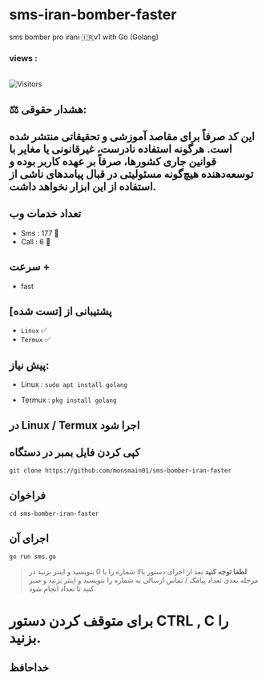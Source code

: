# sms-iran-bomber-faster
sms bomber pro irani 🇮🇷v1 with Go (Golang)


<h3>views :</h3>
<br>
<img src="https://profile-counter.glitch.me/monsmain01/count.svg" alt="Visitors">

## ⚖️ هشدار حقوقی:
## این کد صرفاً برای مقاصد آموزشی و تحقیقاتی منتشر شده است. هرگونه استفاده نادرست، غیرقانونی یا مغایر با قوانین جاری کشورها، صرفاً بر عهده کاربر بوده و توسعه‌دهنده هیچ‌گونه مسئولیتی در قبال پیامدهای ناشی از استفاده از این ابزار نخواهد داشت.


## تعداد خدمات وب

- Sms : 177 🧨
- Call : 6 🧨

## سرعت +
- fast
## پشتیبانی از [تست شده]
- `Linux` ✅
- `Termux` ✅

## پیش نیاز:

- Linux : `sudo apt install golang `

- Termux : `pkg install golang `


## در Linux / Termux اجرا شود


## کپی کردن فایل بمبر در دستگاه

```
git clone https://github.com/monsmain01/sms-bomber-iran-faster
```
## فراخوان
```
cd sms-bomber-iran-faster
```
## اجرای آن
```
go run sms.go
```
>  **لطفا توجه کنید**
> بعد از اجرای دستور بالا شماره را با 0 بنویسید و اینتر بزنیذ در مرحله بعدی تعداد پیامک / تماس ارسالی به شماره را بنویسید و اینتر بزنید و صبر کنید تا تعداد انجام شود.
# برای متوقف کردن دستور CTRL , C را بزنید.

 ## خداحافظ 
